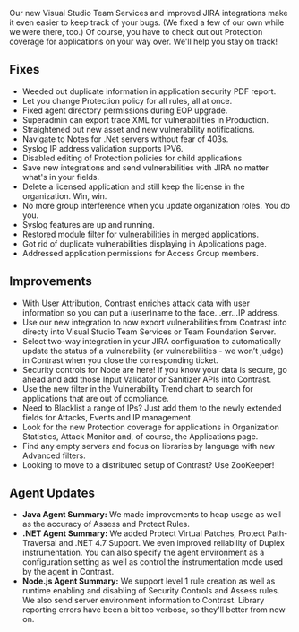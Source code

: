 <!--
title: "Contrast 3.4.0 - May 2017"
description: "Contrast 3.4.0 May 2017"
tags: "3.4.0 May Release Notes"
-->
Our new Visual Studio Team Services and improved JIRA integrations make it even easier to keep track of your bugs. (We fixed a few of our own while we were there, too.) Of course, you have to check out out Protection coverage for applications on your way over. We'll help you stay on track!  

## Fixes
* Weeded out duplicate information in application security PDF report.
* Let you change Protection policy for all rules, all at once.
* Fixed agent directory permissions during EOP upgrade.
* Superadmin can export trace XML for vulnerabilities in Production.
* Straightened out new asset and new vulnerability notifications. 
* Navigate to Notes for .Net servers without fear of 403s.
* Syslog IP address validation supports IPV6.
* Disabled editing of Protection policies for child applications. 
* Save new integrations and send vulnerabilities with JIRA no matter what's in your fields.
* Delete a licensed application and still keep the license in the organization. Win, win. 
* No more group interference when you update organization roles. You do you.
* Syslog features are up and running.
* Restored module filter for vulnerabilities in merged applications. 
* Got rid of duplicate vulnerabilities displaying in Applications page.
* Addressed application permissions for Access Group members.

## Improvements 
* With User Attribution, Contrast enriches attack data with user information so you can put a (user)name to the face...err...IP address.
* Use our new integration to now export vulnerabilities from Contrast into directy into Visual Studio Team Services or Team Foundation Server.
* Select two-way integration in your JIRA configuration to automatically update the status of a vulnerability (or vulnerabilities - we won’t judge) in Contrast when you close the corresponding ticket.
* Security controls for Node are here! If you know your data is secure, go ahead and add those Input Validator or Sanitizer APIs into Contrast.
* Use the new filter in the Vulnerability Trend chart to search for applications that are out of compliance. 
* Need to Blacklist a range of IPs? Just add them to the newly extended fields for Attacks, Events and IP management.
* Look for the new Protection coverage for applications in Organization Statistics, Attack Monitor and, of course, the Applications page. 
* Find any empty servers and focus on libraries by language with new Advanced filters.
* Looking to move to a distributed setup of Contrast? Use ZooKeeper! 

## Agent Updates
* **Java Agent Summary:** We made improvements to heap usage as well as the accuracy of Assess and Protect Rules.
* **.NET Agent Summary:** We added Protect Virtual Patches, Protect Path-Traversal and .NET 4.7 Support. We even improved reliability of Duplex instrumentation. You can also specify the agent environment as a configuration setting as well as control the instrumentation mode used by the agent in Contrast.
* **Node.js Agent Summary:** We support level 1 rule creation as well as runtime enabling and disabling of Security Controls and Assess rules. We also send server environment information to Contrast. Library reporting errors have been a bit too verbose, so they'll better from now on. 



